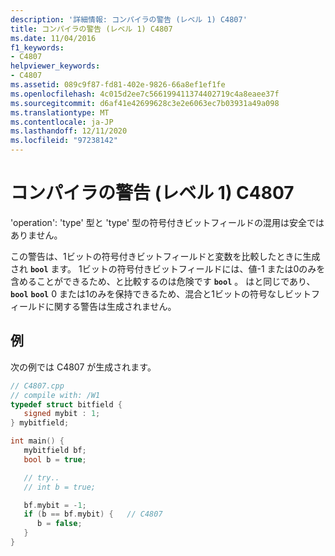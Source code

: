 ```yaml
---
description: '詳細情報: コンパイラの警告 (レベル 1) C4807'
title: コンパイラの警告 (レベル 1) C4807
ms.date: 11/04/2016
f1_keywords:
- C4807
helpviewer_keywords:
- C4807
ms.assetid: 089c9f87-fd81-402e-9826-66a8ef1ef1fe
ms.openlocfilehash: 4c015d2ee7c566199411374402719c4a8eaee37f
ms.sourcegitcommit: d6af41e42699628c3e2e6063ec7b03931a49a098
ms.translationtype: MT
ms.contentlocale: ja-JP
ms.lasthandoff: 12/11/2020
ms.locfileid: "97238142"
---
```

# <a name="compiler-warning-level-1-c4807"></a>コンパイラの警告 (レベル 1) C4807

'operation': 'type' 型と 'type' 型の符号付きビットフィールドの混用は安全ではありません。

この警告は、1ビットの符号付きビットフィールドと変数を比較したときに生成され **`bool`** ます。 1ビットの符号付きビットフィールドには、値-1 または0のみを含めることができるため、と比較するのは危険です **`bool`** 。 はと同じであり、 **`bool`** **`bool`** 0 または1のみを保持できるため、混合と1ビットの符号なしビットフィールドに関する警告は生成されません。

## <a name="example"></a>例

次の例では C4807 が生成されます。

```cpp
// C4807.cpp
// compile with: /W1
typedef struct bitfield {
   signed mybit : 1;
} mybitfield;

int main() {
   mybitfield bf;
   bool b = true;

   // try..
   // int b = true;

   bf.mybit = -1;
   if (b == bf.mybit) {   // C4807
      b = false;
   }
}
```

